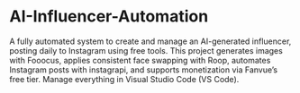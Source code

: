 # AI-Influencer-Automation
A fully automated system to create and manage an AI-generated influencer, posting daily to Instagram using free tools. This project generates images with Fooocus, applies consistent face swapping with Roop, automates Instagram posts with instagrapi, and supports monetization via Fanvue’s free tier. Manage everything in Visual Studio Code (VS Code).

